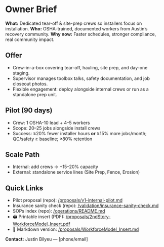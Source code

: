 # Owner Brief
**What:** Dedicated tear-off & site-prep crews so installers focus on installation.
**Who:** OSHA-trained, documented workers from Austin’s recovery community.
**Why now:** Faster schedules, stronger compliance, real community impact.

## Offer
- Crew-in-a-box covering tear-off, hauling, site prep, and day-one staging.
- Supervisor manages toolbox talks, safety documentation, and job closeout photos.
- Flexible engagement: deploy alongside internal crews or run as a standalone prep unit.

## Pilot (90 days)
- Crew: 1 OSHA-10 lead + 4–5 workers
- Scope: 20–25 jobs alongside install crews
- Success: ≥20% fewer installer hours **or** ≥15% more jobs/month; QC/safety ≥ baseline; ≥80% retention

## Scale Path
- Internal: add crews → +15–20% capacity
- External: standalone service lines (Site Prep, Fence, Erosion)

## Quick Links
- Pilot proposal (repo): [/proposals/v1-internal-pilot.md](../blob/main/proposals/v1-internal-pilot.md)
- Insurance sanity check (repo): [/validation/insurance-sanity-check.md](../blob/main/validation/insurance-sanity-check.md)
- SOPs index (repo): [/operations/README.md](../blob/main/operations/README.md)
- 🖨️ Printable insert (PDF): [/proposals/2ndStory-WorkforceModel_Insert.pdf](https://github.com/justindbilyeu/2ndStory-Services/blob/main/proposals/2ndStory-WorkforceModel_Insert.pdf)
- 📄 Markdown version: [/proposals/WorkforceModel_Insert.md](https://github.com/justindbilyeu/2ndStory-Services/blob/main/proposals/WorkforceModel_Insert.md)

**Contact:** Justin Bilyeu — [phone/email]
